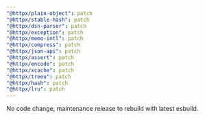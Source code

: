 ```yaml
---
"@httpx/plain-object": patch
"@httpx/stable-hash": patch
"@httpx/dsn-parser": patch
"@httpx/exception": patch
"@httpx/memo-intl": patch
"@httpx/compress": patch
"@httpx/json-api": patch
"@httpx/assert": patch
"@httpx/encode": patch
"@httpx/xcache": patch
"@httpx/treeu": patch
"@httpx/hash": patch
"@httpx/lru": patch
---
```


No code change, maintenance release to rebuild with latest esbuild.

